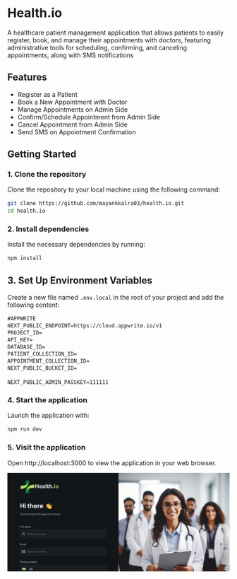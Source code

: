 # Health.io

A healthcare patient management application that allows patients to easily register, book, and manage their appointments with doctors, featuring administrative tools for scheduling, confirming, and canceling appointments, along with SMS notifications

## Features

- Register as a Patient
- Book a New Appointment with Doctor
- Manage Appointments on Admin Side
- Confirm/Schedule Appointment from Admin Side
- Cancel Appointment from Admin Side
- Send SMS on Appointment Confirmation

## Getting Started

### 1. Clone the repository

Clone the repository to your local machine using the following command:

```sh
git clone https://github.com/mayankkalra03/health.io.git
cd health.io
```

### 2. Install dependencies

Install the necessary dependencies by running:

```sh
npm install
```

## 3. Set Up Environment Variables

Create a new file named `.env.local` in the root of your project and add the following content:

```env
#APPWRITE
NEXT_PUBLIC_ENDPOINT=https://cloud.appwrite.io/v1
PROJECT_ID=
API_KEY=
DATABASE_ID=
PATIENT_COLLECTION_ID=
APPOINTMENT_COLLECTION_ID=
NEXT_PUBLIC_BUCKET_ID=

NEXT_PUBLIC_ADMIN_PASSKEY=111111
```

### 4. Start the application

Launch the application with:

```sh
npm run dev
```

### 5. Visit the application

Open http://localhost:3000 to view the application in your web browser.

![Health.io](./public/assets/images/landing.png "Health.io")
